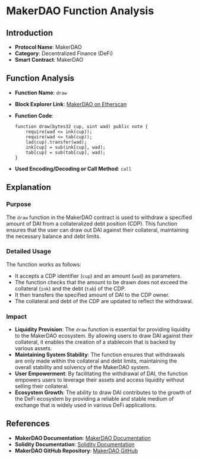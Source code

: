 
# MakerDAO Function Analysis

## Introduction

- **Protocol Name**: MakerDAO
- **Category**: Decentralized Finance (DeFi)
- **Smart Contract**: MakerDAO

## Function Analysis

- **Function Name**: `draw`
- **Block Explorer Link**: [MakerDAO on Etherscan](https://etherscan.io/address/0x9fC1572d482fE9b8E49e1DeACB7A8271a139E4d7#code)
- **Function Code**:
    ```solidity
    function draw(bytes32 cup, uint wad) public note {
        require(wad <= ink(cup));
        require(wad <= tab(cup));
        lad(cup).transfer(wad);
        ink[cup] = sub(ink[cup], wad);
        tab[cup] = sub(tab[cup], wad);
    }
    ```

- **Used Encoding/Decoding or Call Method**: `call`

## Explanation

### Purpose
The `draw` function in the MakerDAO contract is used to withdraw a specified amount of DAI from a collateralized debt position (CDP). This function ensures that the user can draw out DAI against their collateral, maintaining the necessary balance and debt limits.

### Detailed Usage
The function works as follows:
- It accepts a CDP identifier (`cup`) and an amount (`wad`) as parameters.
- The function checks that the amount to be drawn does not exceed the collateral (`ink`) and the debt (`tab`) of the CDP.
- It then transfers the specified amount of DAI to the CDP owner.
- The collateral and debt of the CDP are updated to reflect the withdrawal.

### Impact
- **Liquidity Provision**: The `draw` function is essential for providing liquidity to the MakerDAO ecosystem. By allowing users to draw DAI against their collateral, it enables the creation of a stablecoin that is backed by various assets.
- **Maintaining System Stability**: The function ensures that withdrawals are only made within the collateral and debt limits, maintaining the overall stability and solvency of the MakerDAO system.
- **User Empowerment**: By facilitating the withdrawal of DAI, the function empowers users to leverage their assets and access liquidity without selling their collateral.
- **Ecosystem Growth**: The ability to draw DAI contributes to the growth of the DeFi ecosystem by providing a reliable and stable medium of exchange that is widely used in various DeFi applications.

## References

- **MakerDAO Documentation**: [MakerDAO Documentation](https://docs.makerdao.com)
- **Solidity Documentation**: [Solidity Documentation](https://docs.soliditylang.org/en/v0.8.6/)
- **MakerDAO GitHub Repository**: [MakerDAO GitHub](https://github.com/makerdao)
